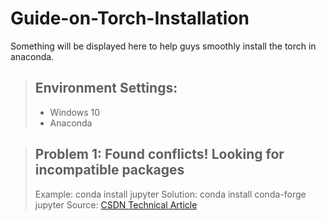 # Guide-on-Torch-Installation
Something will be displayed here to help guys smoothly install the torch in anaconda.

> ## Environment Settings:
> * Windows 10
> * Anaconda

> ## Problem 1: Found conflicts! Looking for incompatible packages
> Example: conda install jupyter
> Solution: conda install conda-forge jupyter
> Source: [CSDN Technical Article](https://blog.csdn.net/weixin_44627799/article/details/112597182)
